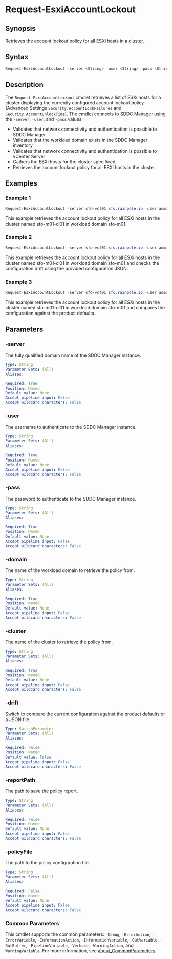 # Request-EsxiAccountLockout

## Synopsis

Retrieves the account lockout policy for all ESXi hosts in a cluster.

## Syntax

```powershell
Request-EsxiAccountLockout -server <String> -user <String> -pass <String> -domain <String> -cluster <String> [-drift] [-reportPath <String>] [-policyFile <String>] [<CommonParameters>]
```

## Description

The `Request-EsxiAccountLockout` cmdlet retrieves a list of ESXi hosts for a cluster displaying the currently configured account lockout policy (Advanced Settings `Security.AccountLockFailures` and `Security.AccountUnlockTime`).
The cmdlet connects to SDDC Manager using the `-server`, `-user`, and `-pass` values:

- Validates that network connectivity and authentication is possible to SDDC Manager
- Validates that the workload domain exists in the SDDC Manager inventory
- Validates that network connectivity and authentication is possible to vCenter Server
- Gathers the ESXi hosts for the cluster specificed
- Retrieves the account lockout policy for all ESXi hosts in the cluster

## Examples

### Example 1

```powershell
Request-EsxiAccountLockout -server sfo-vcf01.sfo.rainpole.io -user admin@local -pass VMw@re1!VMw@re1! -domain sfo-m01 -cluster sfo-m01-cl01
```

This example retrieves the account lockout policy for all ESXi hosts in the cluster named sfo-m01-cl01 in workload domain sfo-m01.

### Example 2

```powershell
Request-EsxiAccountLockout -server sfo-vcf01.sfo.rainpole.io -user admin@local -pass VMw@re1!VMw@re1! -domain sfo-m01 -cluster sfo-m01-cl01 -drift -reportPath "F:\Reporting" -policyFile "passwordPolicyConfig.json"
```

This example retrieves the account lockout policy for all ESXi hosts in the cluster named sfo-m01-cl01 in workload domain sfo-m01 and checks the configuration drift using the provided configuration JSON.

### Example 3

```powershell
Request-EsxiAccountLockout -server sfo-vcf01.sfo.rainpole.io -user admin@local -pass VMw@re1!VMw@re1! -domain sfo-m01 -cluster sfo-m01-cl01 -drift
```

This example retrieves the account lockout policy for all ESXi hosts in the cluster named sfo-m01-cl01 in workload domain sfo-m01 and compares the configuration against the product defaults.

## Parameters

### -server

The fully qualified domain name of the SDDC Manager instance.

```yaml
Type: String
Parameter Sets: (All)
Aliases:

Required: True
Position: Named
Default value: None
Accept pipeline input: False
Accept wildcard characters: False
```

### -user

The username to authenticate to the SDDC Manager instance.

```yaml
Type: String
Parameter Sets: (All)
Aliases:

Required: True
Position: Named
Default value: None
Accept pipeline input: False
Accept wildcard characters: False
```

### -pass

The password to authenticate to the SDDC Manager instance.

```yaml
Type: String
Parameter Sets: (All)
Aliases:

Required: True
Position: Named
Default value: None
Accept pipeline input: False
Accept wildcard characters: False
```

### -domain

The name of the workload domain to retrieve the policy from.

```yaml
Type: String
Parameter Sets: (All)
Aliases:

Required: True
Position: Named
Default value: None
Accept pipeline input: False
Accept wildcard characters: False
```

### -cluster

The name of the cluster to retrieve the policy from.

```yaml
Type: String
Parameter Sets: (All)
Aliases:

Required: True
Position: Named
Default value: None
Accept pipeline input: False
Accept wildcard characters: False
```

### -drift

Switch to compare the current configuration against the product defaults or a JSON file.

```yaml
Type: SwitchParameter
Parameter Sets: (All)
Aliases:

Required: False
Position: Named
Default value: False
Accept pipeline input: False
Accept wildcard characters: False
```

### -reportPath

The path to save the policy report.

```yaml
Type: String
Parameter Sets: (All)
Aliases:

Required: False
Position: Named
Default value: None
Accept pipeline input: False
Accept wildcard characters: False
```

### -policyFile

The path to the policy configuration file.

```yaml
Type: String
Parameter Sets: (All)
Aliases:

Required: False
Position: Named
Default value: None
Accept pipeline input: False
Accept wildcard characters: False
```

### Common Parameters

This cmdlet supports the common parameters: `-Debug`, `-ErrorAction`, `-ErrorVariable`, `-InformationAction`, `-InformationVariable`, `-OutVariable`, `-OutBuffer`, `-PipelineVariable`, `-Verbose`, `-WarningAction`, and `-WarningVariable`. For more information, see [about_CommonParameters](http://go.microsoft.com/fwlink/?LinkID=113216).
